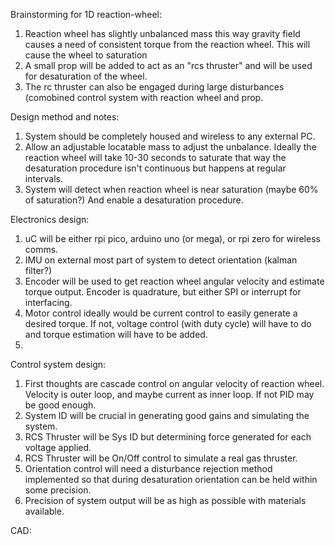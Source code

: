 Brainstorming for 1D reaction-wheel:

1. Reaction wheel has slightly unbalanced mass this way gravity field
causes a need of consistent torque from the reaction wheel. This will
cause the wheel to saturation
2. A small prop will be added to act as an "rcs thruster" and will be used
for desaturation of the wheel. 
3. The rc thruster can also be engaged during large disturbances (comobined
control system with reaction wheel and prop.


Design method and notes:
1. System should be completely housed and wireless to any external PC.
2. Allow an adjustable locatable mass to adjust the unbalance. Ideally
the reaction wheel will take 10-30 seconds to saturate that way the 
desaturation procedure isn't continuous but happens at regular intervals.
3. System will detect when reaction wheel is near saturation (maybe 60% of saturation?)
And enable a desaturation procedure. 


Electronics design:
1. uC will be either rpi pico, arduino uno (or mega), or rpi zero for wireless
comms.
2. IMU on external most part of system to detect orientation (kalman filter?)
3. Encoder will be used to get reaction wheel angular velocity and estimate
torque output. Encoder is quadrature, but either SPI or interrupt for interfacing.
4. Motor control ideally would be current control to easily generate a desired
torque. If not, voltage control (with duty cycle) will have to do and
torque estimation will have to be added.
5.

Control system design:
1. First thoughts are cascade control on angular velocity of reaction wheel.
Velocity is outer loop, and maybe current as inner loop. If not PID may be good enough.
2. System ID will be crucial in generating good gains and simulating the system.
3. RCS Thruster will be Sys ID but determining force generated for each voltage applied.
4. RCS Thruster will be On/Off control to simulate a real gas thruster.
5. Orientation control will need a disturbance rejection method implemented so
that during desaturation orientation can be held within some precision.
6. Precision of system output will be as high as possible with materials available.

CAD:
